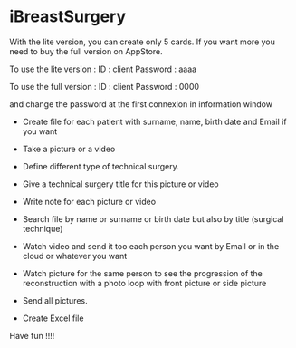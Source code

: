 # iBreastSurgery
With the lite version, you can create only 5 cards. If you want more you need to buy the full version on AppStore.

To use the lite version : 
ID : client
Password : aaaa 

To use the full version : 
ID : client
Password : 0000 

and change the password at the first connexion in information window

- Create file for each patient with surname, name, birth date and Email if you want
- Take a picture or a video
- Define different type of technical surgery.
- Give a technical surgery title for this picture or video
- Write note for each picture or video

- Search file by name or surname or birth date but also by title (surgical technique)
- Watch video and send it too each person you want by Email or in the cloud or whatever you want
- Watch picture for the same person to see the progression of the reconstruction with a photo loop with front picture or side picture

- Send all pictures.
- Create Excel file

Have fun !!!!
